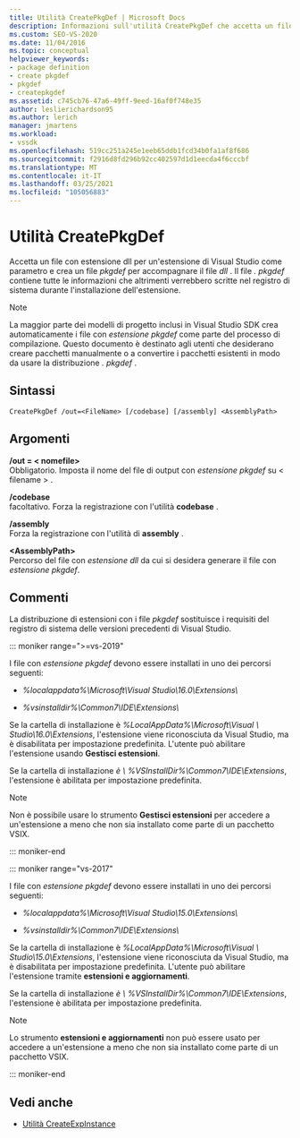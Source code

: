 ```yaml
---
title: Utilità CreatePkgDef | Microsoft Docs
description: Informazioni sull'utilità CreatePkgDef che accetta un file dll per un'estensione di Visual Studio come parametro e crea un file con estensione pkgdef per accompagnare il file dll.
ms.custom: SEO-VS-2020
ms.date: 11/04/2016
ms.topic: conceptual
helpviewer_keywords:
- package definition
- create pkgdef
- pkgdef
- createpkgdef
ms.assetid: c745cb76-47a6-49ff-9eed-16af0f748e35
author: leslierichardson95
ms.author: lerich
manager: jmartens
ms.workload:
- vssdk
ms.openlocfilehash: 519cc251a245e1eeb65ddb1fcd34b0fa1af8f686
ms.sourcegitcommit: f2916d8fd296b92cc402597d1d1eecda4f6cccbf
ms.translationtype: MT
ms.contentlocale: it-IT
ms.lasthandoff: 03/25/2021
ms.locfileid: "105056883"
---
```

# <a name="createpkgdef-utility"></a>Utilità CreatePkgDef
Accetta un file con estensione dll per un'estensione di Visual Studio come parametro e crea un file *pkgdef* per accompagnare il file *dll* . Il file *. pkgdef* contiene tutte le informazioni che altrimenti verrebbero scritte nel registro di sistema durante l'installazione dell'estensione.

> [!NOTE]
> La maggior parte dei modelli di progetto inclusi in Visual Studio SDK crea automaticamente i file con *estensione pkgdef* come parte del processo di compilazione. Questo documento è destinato agli utenti che desiderano creare pacchetti manualmente o a convertire i pacchetti esistenti in modo da usare la distribuzione *. pkgdef*  .

## <a name="syntax"></a>Sintassi

```
CreatePkgDef /out=<FileName> [/codebase] [/assembly] <AssemblyPath>
```

## <a name="arguments"></a>Argomenti
**/out = &lt; nomefile&gt;**\
Obbligatorio. Imposta il nome del file di output con *estensione pkgdef* su &lt; filename &gt; .

**/codebase**\
facoltativo. Forza la registrazione con l'utilità **codebase** .

**/assembly**\
Forza la registrazione con l'utilità di **assembly** .

**&lt;AssemblyPath&gt;**\
Percorso del file con *estensione dll* da cui si desidera generare il file con *estensione pkgdef*.

## <a name="remarks"></a>Commenti
La distribuzione di estensioni con i file *pkgdef* sostituisce i requisiti del registro di sistema delle versioni precedenti di Visual Studio.

::: moniker range=">=vs-2019"

I file con *estensione pkgdef* devono essere installati in uno dei percorsi seguenti:

- *%localappdata%\Microsoft\Visual Studio\16.0\Extensions\\*

- *%vsinstalldir%\Common7\IDE\Extensions\\*

Se la cartella di installazione è *%LocalAppData%\Microsoft\Visual \\ Studio\16.0\Extensions*, l'estensione viene riconosciuta da Visual Studio, ma è disabilitata per impostazione predefinita. L'utente può abilitare l'estensione usando **Gestisci estensioni**.

Se la cartella di installazione *è \\ %VSInstallDir%\Common7\IDE\Extensions*, l'estensione è abilitata per impostazione predefinita.

> [!NOTE]
> Non è possibile usare lo strumento **Gestisci estensioni** per accedere a un'estensione a meno che non sia installato come parte di un pacchetto VSIX.

::: moniker-end

::: moniker range="vs-2017"

I file con *estensione pkgdef* devono essere installati in uno dei percorsi seguenti:

- *%localappdata%\Microsoft\Visual Studio\15.0\Extensions\\*

- *%vsinstalldir%\Common7\IDE\Extensions\\*

Se la cartella di installazione è *%LocalAppData%\Microsoft\Visual \\ Studio\15.0\Extensions*, l'estensione viene riconosciuta da Visual Studio, ma è disabilitata per impostazione predefinita. L'utente può abilitare l'estensione tramite **estensioni e aggiornamenti**.

Se la cartella di installazione *è \\ %VSInstallDir%\Common7\IDE\Extensions*, l'estensione è abilitata per impostazione predefinita.

> [!NOTE]
> Lo strumento **estensioni e aggiornamenti** non può essere usato per accedere a un'estensione a meno che non sia installato come parte di un pacchetto VSIX.

::: moniker-end

## <a name="see-also"></a>Vedi anche
- [Utilità CreateExpInstance](../../extensibility/internals/createexpinstance-utility.md)
